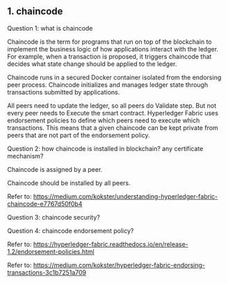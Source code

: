 ## 1. chaincode

Question 1: what is chaincode

Chaincode is the term for programs that run on top of the blockchain to implement the business logic of how applications interact with the ledger. For example, when a transaction is proposed, it triggers chaincode that decides what state change should be applied to the ledger.

Chaincode runs in a secured Docker container isolated from the endorsing peer process. Chaincode initializes and manages ledger state through transactions submitted by applications.

All peers need to update the ledger, so all peers do Validate step. But not every peer needs to Execute the smart contract. Hyperledger Fabric uses endorsement policies to define which peers need to execute which transactions. This means that a given chaincode can be kept private from peers that are not part of the endorsement policy.






Question 2: how chaincode is installed in blockchain? any certificate mechanism?

Chaincode is assigned by a peer.

Chaincode should be installed by all peers.

Refer to: https://medium.com/kokster/understanding-hyperledger-fabric-chaincode-e7767d50f0b4





Question 3: chaincode security?








Question 4: chaincode endorsement policy?

Refer to: https://hyperledger-fabric.readthedocs.io/en/release-1.2/endorsement-policies.html

Refer to: https://medium.com/kokster/hyperledger-fabric-endorsing-transactions-3c1b7251a709

